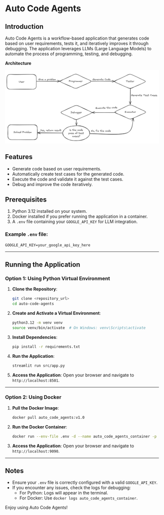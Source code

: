
# Auto Code Agents

## Introduction

Auto Code Agents is a workflow-based application that generates code based on user requirements, tests it, and iteratively improves it through debugging. The application leverages LLMs (Large Language Models) to automate the process of programming, testing, and debugging.

**Architecture**

![Project Architecture](architecture.png)

## Features
- Generate code based on user requirements.
- Automatically create test cases for the generated code.
- Execute the code and validate it against the test cases.
- Debug and improve the code iteratively.

## Prerequisites
1. Python 3.12 installed on your system.
2. Docker installed if you prefer running the application in a container.
3. A `.env` file containing your `GOOGLE_API_KEY` for LLM integration.

### Example `.env` file:
```
GOOGLE_API_KEY=your_google_api_key_here
```

---

## Running the Application

### Option 1: Using Python Virtual Environment

1. **Clone the Repository**:
   ```bash
   git clone <repository_url>
   cd auto-code-agents
   ```

2. **Create and Activate a Virtual Environment**:
   ```bash
   python3.12 -m venv venv
   source venv/bin/activate  # On Windows: venv\Scripts\activate
   ```

3. **Install Dependencies**:
   ```bash
   pip install -r requirements.txt
   ```

4. **Run the Application**:
   ```bash
   streamlit run src/app.py
   ```

5. **Access the Application**:
   Open your browser and navigate to `http://localhost:8501`.

---

### Option 2: Using Docker

1. **Pull the Docker Image**:
   ```bash
   docker pull auto_code_agents:v1.0
   ```

2. **Run the Docker Container**:
   ```bash
   docker run --env-file .env -d --name auto_code_agents_container -p 9090:8501 auto_code_agents:latest
   ```

3. **Access the Application**:
   Open your browser and navigate to `http://localhost:9090`.

---

## Notes
- Ensure your `.env` file is correctly configured with a valid `GOOGLE_API_KEY`.
- If you encounter any issues, check the logs for debugging:
  - For Python: Logs will appear in the terminal.
  - For Docker: Use `docker logs auto_code_agents_container`.

Enjoy using Auto Code Agents!
